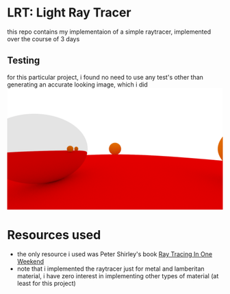 # LRT: Light Ray Tracer 
this repo contains my implementaion of a simple raytracer, implemented over the course of 3 days

## Testing
for this particular project, i found no need to use any test's other than generating an accurate looking image, which i did
![image](./out.png)


# Resources used
* the only resource i used was Peter Shirley's book [Ray Tracing In One Weekend](https://raytracing.github.io/books/RayTracingInOneWeekend.html)
* note that i implemented the raytracer just for metal and lamberitan material, i have zero interest in implementing other types of material (at least for this project)
